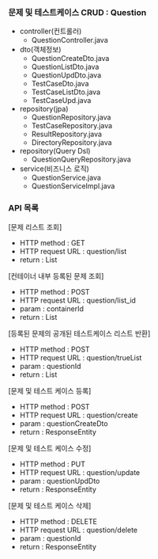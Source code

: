 ### 문제 및 테스트케이스 CRUD : Question
- controller(컨트롤러)
    - QuestionController.java
- dto(객체정보)
    - QuestionCreateDto.java
    - QuestionListDto.java
    - QuestionUpdDto.java
    - TestCaseDto.java
    - TestCaseListDto.java
    - TestCaseUpd.java
- repository(jpa)
    - QuestionRepository.java
    - TestCaseRepository.java
    - ResultRepository.java
    - DirectoryRepository.java
- repository(Query Dsl)
    - QuestionQueryRepository.java
- service(비즈니스 로직)
    - QuestionService.java
    - QuestionServiceImpl.java

### API 목록
[문제 리스트 조회]
- HTTP method : GET
- HTTP request URL : question/list
- return : List<QuestionListDto>

[컨테이너 내부 등록된 문제 조회]
- HTTP method : POST
- HTTP request URL : question/list_id
- param : containerId
- return : List<QuestionListDto>

[등록된 문제의 공개된 테스트케이스 리스트 반환]
- HTTP method : POST
- HTTP request URL : question/trueList
- param : questionId
- return : List<TestCaseListDto>

[문제 및 테스트 케이스 등록]
- HTTP method : POST
- HTTP request URL : question/create
- param : questionCreateDto
- return : ResponseEntity<String>

[문제 및 테스트 케이스 수정]
- HTTP method : PUT
- HTTP request URL : question/update
- param : questionUpdDto
- return : ResponseEntity<String>

[문제 및 테스트 케이스 삭제]
- HTTP method : DELETE
- HTTP request URL : question/delete
- param : questionId
- return : ResponseEntity<String>